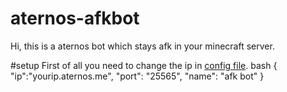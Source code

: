 # aternos-afkbot
Hi, this is a aternos bot which stays afk in your minecraft server.

#setup
First of all you need to change the ip in [config file](https://github.com/krushna06/afk-bot-for-aternos/blob/main/config.json).
bash {
	"ip":"yourip.aternos.me",
	"port": "25565",
	"name": "afk bot"
}
